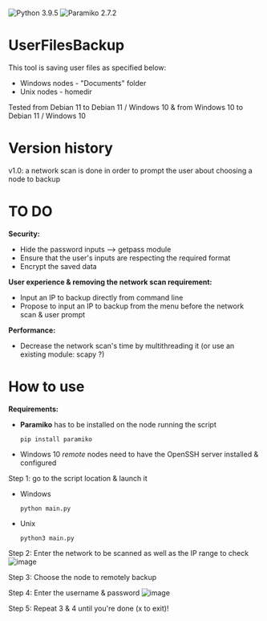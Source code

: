 # 
![Python 3.9.5](https://img.shields.io/badge/python-3.9.5%2B-brightgreen)
![Paramiko 2.7.2](https://img.shields.io/badge/Paramiko-2.7.2-lightgrey)

# UserFilesBackup

This tool is saving user files as specified below:
- Windows nodes - "Documents" folder
- Unix nodes - homedir

Tested from Debian 11 to Debian 11 / Windows 10 & from Windows 10 to Debian 11 / Windows 10

# Version history
v1.0: a network scan is done in order to prompt the user about choosing a node to backup

# TO DO
**Security:**
- Hide the password inputs --> getpass module
- Ensure that the user's inputs are respecting the required format 
- Encrypt the saved data

**User experience & removing the network scan requirement:**
- Input an IP to backup directly from command line
- Propose to input an IP to backup from the menu before the network scan & user prompt

**Performance:**
- Decrease the network scan's time by multithreading it (or use an existing module: scapy ?)

# How to use
**Requirements:**
- **Paramiko** has to be installed on the node running the script
  ```
  pip install paramiko
  ```
- Windows 10 _remote_ nodes need to have the OpenSSH server installed & configured

Step 1: go to the script location & launch it
- Windows 
  ```
  python main.py
  ```
- Unix
  ```
  python3 main.py
  ```
 
 Step 2: Enter the network to be scanned as well as the IP range to check
 ![image](https://user-images.githubusercontent.com/67184779/123561954-e7025000-d7ab-11eb-9996-ab545fc1abf1.png)
 
 Step 3: Choose the node to remotely backup
 
 Step 4: Enter the username & password
![image](https://user-images.githubusercontent.com/67184779/123562182-4e6ccf80-d7ad-11eb-8f4f-f25fbd5820a3.png)
 
 Step 5: Repeat 3 & 4 until you're done (x to exit)!
